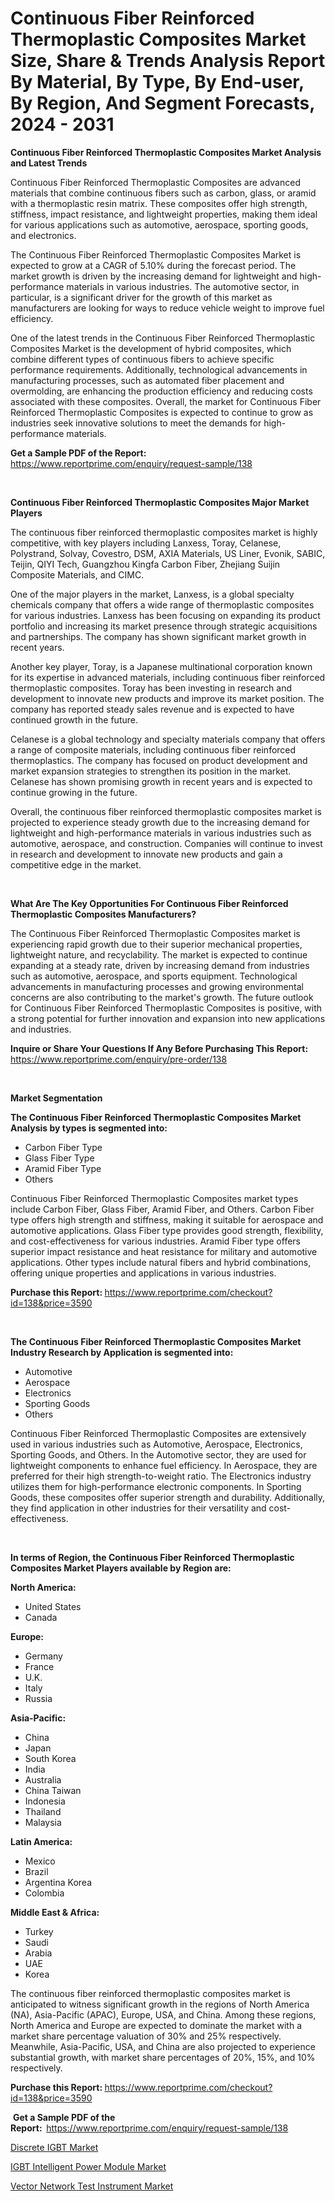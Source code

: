 <p><h1>Continuous Fiber Reinforced Thermoplastic Composites Market Size, Share & Trends Analysis Report By Material, By Type, By End-user, By Region, And Segment Forecasts, 2024 - 2031</h1></p><p><strong>Continuous Fiber Reinforced Thermoplastic Composites Market Analysis and Latest Trends</strong></p>
<p><p>Continuous Fiber Reinforced Thermoplastic Composites are advanced materials that combine continuous fibers such as carbon, glass, or aramid with a thermoplastic resin matrix. These composites offer high strength, stiffness, impact resistance, and lightweight properties, making them ideal for various applications such as automotive, aerospace, sporting goods, and electronics.</p><p>The Continuous Fiber Reinforced Thermoplastic Composites Market is expected to grow at a CAGR of 5.10% during the forecast period. The market growth is driven by the increasing demand for lightweight and high-performance materials in various industries. The automotive sector, in particular, is a significant driver for the growth of this market as manufacturers are looking for ways to reduce vehicle weight to improve fuel efficiency.</p><p>One of the latest trends in the Continuous Fiber Reinforced Thermoplastic Composites Market is the development of hybrid composites, which combine different types of continuous fibers to achieve specific performance requirements. Additionally, technological advancements in manufacturing processes, such as automated fiber placement and overmolding, are enhancing the production efficiency and reducing costs associated with these composites. Overall, the market for Continuous Fiber Reinforced Thermoplastic Composites is expected to continue to grow as industries seek innovative solutions to meet the demands for high-performance materials.</p></p>
<p><strong>Get a Sample PDF of the Report:&nbsp;</strong> <a href="https://www.reportprime.com/enquiry/request-sample/138">https://www.reportprime.com/enquiry/request-sample/138</a></p>
<p>&nbsp;</p>
<p><strong>Continuous Fiber Reinforced Thermoplastic Composites Major Market Players</strong></p>
<p><p>The continuous fiber reinforced thermoplastic composites market is highly competitive, with key players including Lanxess, Toray, Celanese, Polystrand, Solvay, Covestro, DSM, AXIA Materials, US Liner, Evonik, SABIC, Teijin, QIYI Tech, Guangzhou Kingfa Carbon Fiber, Zhejiang Suijin Composite Materials, and CIMC. </p><p>One of the major players in the market, Lanxess, is a global specialty chemicals company that offers a wide range of thermoplastic composites for various industries. Lanxess has been focusing on expanding its product portfolio and increasing its market presence through strategic acquisitions and partnerships. The company has shown significant market growth in recent years. </p><p>Another key player, Toray, is a Japanese multinational corporation known for its expertise in advanced materials, including continuous fiber reinforced thermoplastic composites. Toray has been investing in research and development to innovate new products and improve its market position. The company has reported steady sales revenue and is expected to have continued growth in the future.</p><p>Celanese is a global technology and specialty materials company that offers a range of composite materials, including continuous fiber reinforced thermoplastics. The company has focused on product development and market expansion strategies to strengthen its position in the market. Celanese has shown promising growth in recent years and is expected to continue growing in the future.</p><p>Overall, the continuous fiber reinforced thermoplastic composites market is projected to experience steady growth due to the increasing demand for lightweight and high-performance materials in various industries such as automotive, aerospace, and construction. Companies will continue to invest in research and development to innovate new products and gain a competitive edge in the market.</p></p>
<p>&nbsp;</p>
<p><strong>What Are The Key Opportunities For Continuous Fiber Reinforced Thermoplastic Composites Manufacturers?</strong></p>
<p><p>The Continuous Fiber Reinforced Thermoplastic Composites market is experiencing rapid growth due to their superior mechanical properties, lightweight nature, and recyclability. The market is expected to continue expanding at a steady rate, driven by increasing demand from industries such as automotive, aerospace, and sports equipment. Technological advancements in manufacturing processes and growing environmental concerns are also contributing to the market's growth. The future outlook for Continuous Fiber Reinforced Thermoplastic Composites is positive, with a strong potential for further innovation and expansion into new applications and industries.</p></p>
<p><strong>Inquire or Share Your Questions If Any Before Purchasing This Report:</strong> <a href="https://www.reportprime.com/enquiry/pre-order/138">https://www.reportprime.com/enquiry/pre-order/138</a></p>
<p>&nbsp;</p>
<p><strong>Market Segmentation</strong></p>
<p><strong>The Continuous Fiber Reinforced Thermoplastic Composites Market Analysis by types is segmented into:</strong></p>
<p><ul><li>Carbon Fiber Type</li><li>Glass Fiber Type</li><li>Aramid Fiber Type</li><li>Others</li></ul></p>
<p><p>Continuous Fiber Reinforced Thermoplastic Composites market types include Carbon Fiber, Glass Fiber, Aramid Fiber, and Others. Carbon Fiber type offers high strength and stiffness, making it suitable for aerospace and automotive applications. Glass Fiber type provides good strength, flexibility, and cost-effectiveness for various industries. Aramid Fiber type offers superior impact resistance and heat resistance for military and automotive applications. Other types include natural fibers and hybrid combinations, offering unique properties and applications in various industries.</p></p>
<p><strong>Purchase this Report:&nbsp;</strong><a href="https://www.reportprime.com/checkout?id=138&price=3590">https://www.reportprime.com/checkout?id=138&price=3590</a></p>
<p>&nbsp;</p>
<p><strong>The Continuous Fiber Reinforced Thermoplastic Composites Market Industry Research by Application is segmented into:</strong></p>
<p><ul><li>Automotive</li><li>Aerospace</li><li>Electronics</li><li>Sporting Goods</li><li>Others</li></ul></p>
<p><p>Continuous Fiber Reinforced Thermoplastic Composites are extensively used in various industries such as Automotive, Aerospace, Electronics, Sporting Goods, and Others. In the Automotive sector, they are used for lightweight components to enhance fuel efficiency. In Aerospace, they are preferred for their high strength-to-weight ratio. The Electronics industry utilizes them for high-performance electronic components. In Sporting Goods, these composites offer superior strength and durability. Additionally, they find application in other industries for their versatility and cost-effectiveness.</p></p>
<p>&nbsp;</p>
<p><strong>In terms of Region, the Continuous Fiber Reinforced Thermoplastic Composites Market Players available by Region are:</strong></p>
<p>
    <p> <strong> North America: </strong>
        <ul>
            <li>United States</li>
            <li>Canada</li>
        </ul>
        </p> 
    <p> <strong> Europe: </strong>
        <ul>
            <li>Germany</li>
            <li>France</li>
            <li>U.K.</li>
            <li>Italy</li>
            <li>Russia</li>
        </ul>
        </p> 
    <p> <strong> Asia-Pacific: </strong>
        <ul>
            <li>China</li>
            <li>Japan</li>
            <li>South Korea</li>
            <li>India</li>
            <li>Australia</li>
            <li>China Taiwan</li>
            <li>Indonesia</li>
            <li>Thailand</li>
            <li>Malaysia</li>
        </ul>
        </p> 
    <p> <strong> Latin America: </strong>
        <ul>
            <li>Mexico</li>
            <li>Brazil</li>
            <li>Argentina Korea</li>
            <li>Colombia</li>
        </ul>
        </p> 
    <p> <strong> Middle East & Africa: </strong>
        <ul>
            <li>Turkey</li>
            <li>Saudi</li>
            <li>Arabia</li>
            <li>UAE</li>
            <li>Korea</li>
        </ul>
    </p>
    </p>
<p><p>The continuous fiber reinforced thermoplastic composites market is anticipated to witness significant growth in the regions of North America (NA), Asia-Pacific (APAC), Europe, USA, and China. Among these regions, North America and Europe are expected to dominate the market with a market share percentage valuation of 30% and 25% respectively. Meanwhile, Asia-Pacific, USA, and China are also projected to experience substantial growth, with market share percentages of 20%, 15%, and 10% respectively.</p></p>
<p><strong>Purchase this Report: </strong><a href="https://www.reportprime.com/checkout?id=138&price=3590">https://www.reportprime.com/checkout?id=138&price=3590</a></p>
<p>&nbsp;<strong>Get a Sample PDF of the Report:&nbsp;&nbsp;</strong><a href="https://www.reportprime.com/enquiry/request-sample/138">https://www.reportprime.com/enquiry/request-sample/138</a></p>
<p><strong></strong></p>
<p><p><a href="https://view.publitas.com/reportprime-1/discrete-igbt-market-research-report-provides-thorough-industry-overview-which-offers-an-in-depth-analysis-of-product-trends-and-new-market-divisions/">Discrete IGBT Market</a></p><p><a href="https://view.publitas.com/reportprime-1/igbt-intelligent-power-module-market-growth-market-trends-covid-19-impact-and-forecasts-for-period-from-2023-2030/">IGBT Intelligent Power Module Market</a></p><p><a href="https://view.publitas.com/reportprime-1/global-vector-network-test-instrument-market-by-types-applications-and-major-players-with-regional-growth-rate-analysis-and-development-situation-from-2023-to-2030/">Vector Network Test Instrument Market</a></p></p>